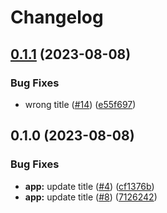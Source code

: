 # Changelog

## [0.1.1](https://github.com/timayz/starter/compare/starter-app-v0.1.0...starter-app-v0.1.1) (2023-08-08)


### Bug Fixes

* wrong title ([#14](https://github.com/timayz/starter/issues/14)) ([e55f697](https://github.com/timayz/starter/commit/e55f697cd549b5f9c6c6f8d8663d4451673e9d5b))

## 0.1.0 (2023-08-08)


### Bug Fixes

* **app:** update title ([#4](https://github.com/timayz/starter/issues/4)) ([cf1376b](https://github.com/timayz/starter/commit/cf1376b5ada36a412c3dcf4519ce423539ba599e))
* **app:** update title ([#8](https://github.com/timayz/starter/issues/8)) ([7126242](https://github.com/timayz/starter/commit/7126242654dec72567ed005cf6c3f7d5d6edcc91))

